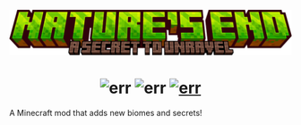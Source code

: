 <p align="center"><img src="https://github.com/NewJumper/NaturesEnd/blob/master/src/main/resources/banner.png" alt="Logo" width="1024"></p>
<h1 align="center">
  <a><img src="https://img.shields.io/badge/Mod Version-0.1.0-54c3d6" alt="err"></a>
  <a><img src="https://img.shields.io/badge/Minecraft-1.20.1-71c46e" alt="err"></a>
  <a href="https://files.minecraftforge.net/net/minecraftforge/forge/"><img src="https://img.shields.io/badge/Forge-47.0.19-d68f54" alt="err"></a>
</h1>

A Minecraft mod that adds new biomes and secrets!
